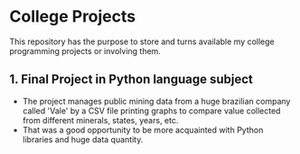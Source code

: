 # College Projects

This repository has the purpose to store and turns available my college programming projects or involving them. 

## 1. Final Project in Python language subject

- The project manages public mining data from a huge brazilian company called 'Vale' by a CSV file printing graphs to compare value collected from different minerals, states, years, etc.
- That was a good opportunity to be more acquainted with Python libraries and huge data quantity. 
